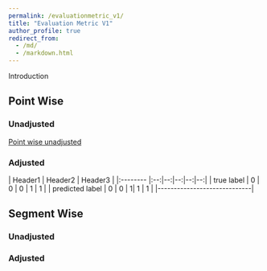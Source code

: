 ```yaml
---
permalink: /evaluationmetric_v1/
title: "Evaluation Metric V1"
author_profile: true
redirect_from: 
  - /md/
  - /markdown.html
---
```

Introduction

## Point Wise

### Unadjusted
[Point wise unadjusted](https://en.wikipedia.org/wiki/Precision_and_recall_)



### Adjusted
| Header1 | Header2 | Header3 |
|:--------     |:--:|--:|--:|--:|--:|
| true label   | 0  | 0 | 0 | 1 | 1 |
| predicted label   | 0  | 0 | 1| 1 | 1 |
|-----------------------------|

## Segment Wise

### Unadjusted

### Adjusted
